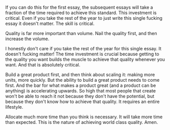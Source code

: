 If you can do this for the first essay, the subsequent essays will take a fraction of the time required to achieve this standard. This investment is critical. Even if you take the rest of the year to just write this single fucking essay it doesn't matter. The skill is critical.

Quality is far more important than volume. Nail the quality first, and then increase the volume.

I honestly don't care if you take the rest of the year for this single essay. It doesn't fucking matter! The time investment is crucial because getting to the quality you want builds the muscle to achieve that quality whenever you want. And that is absolutely critical.

Build a great product first, and then think about scaling it: making more units, more quickly. But the ability to build a great product needs to come first. And the bar for what makes a product great (and a product can be anything) is accelerating upwards. So high that most people that create won't be able to reach it not because they don't have the potential, but because they don't know how to achieve that quality. It requires an entire lifestyle.

Allocate much more time than you think is necessary. It will take more time than expected. This is the nature of achieving world class quality. Amen.